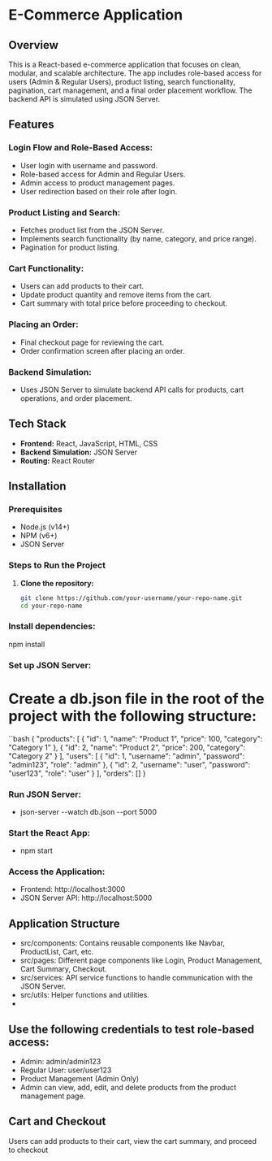 # E-Commerce Application

## Overview
This is a React-based e-commerce application that focuses on clean, modular, and scalable architecture. The app includes role-based access for users (Admin & Regular Users), product listing, search functionality, pagination, cart management, and a final order placement workflow. The backend API is simulated using JSON Server.

## Features

### Login Flow and Role-Based Access:
- User login with username and password.
- Role-based access for Admin and Regular Users.
- Admin access to product management pages.
- User redirection based on their role after login.

### Product Listing and Search:
- Fetches product list from the JSON Server.
- Implements search functionality (by name, category, and price range).
- Pagination for product listing.

### Cart Functionality:
- Users can add products to their cart.
- Update product quantity and remove items from the cart.
- Cart summary with total price before proceeding to checkout.

### Placing an Order:
- Final checkout page for reviewing the cart.
- Order confirmation screen after placing an order.

### Backend Simulation:
- Uses JSON Server to simulate backend API calls for products, cart operations, and order placement.

## Tech Stack
- **Frontend:** React, JavaScript, HTML, CSS
- **Backend Simulation:** JSON Server
- **Routing:** React Router

## Installation

### Prerequisites
- Node.js (v14+)
- NPM (v6+)
- JSON Server

### Steps to Run the Project

1. **Clone the repository:**

   ```bash
   git clone https://github.com/your-username/your-repo-name.git
   cd your-repo-name

   
### Install dependencies:
npm install

### Set up JSON Server:

# Create a db.json file in the root of the project with the following structure:

``bash
{
  "products": [
    { "id": 1, "name": "Product 1", "price": 100, "category": "Category 1" },
    { "id": 2, "name": "Product 2", "price": 200, "category": "Category 2" }
  ],
  "users": [
    { "id": 1, "username": "admin", "password": "admin123", "role": "admin" },
    { "id": 2, "username": "user", "password": "user123", "role": "user" }
  ],
  "orders": []
}

### Run JSON Server:

- json-server --watch db.json --port 5000

### Start the React App:

- npm start

### Access the Application:
- Frontend: http://localhost:3000
- JSON Server API: http://localhost:5000

## Application Structure

- src/components: Contains reusable components like Navbar, ProductList, Cart, etc.
- src/pages: Different page components like Login, Product Management, Cart Summary, Checkout.
- src/services: API service functions to handle communication with the JSON Server.
- src/utils: Helper functions and utilities.
- 
## Use the following credentials to test role-based access:

- Admin: admin/admin123
 - Regular User: user/user123
- Product Management (Admin Only)
- Admin can view, add, edit, and delete products from the product management page.

## Cart and Checkout
Users can add products to their cart, view the cart summary, and proceed to checkout
